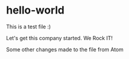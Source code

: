 # hello-world
This is a test file :)

Let's get this company started. We Rock IT!

Some other changes made to the file from Atom
